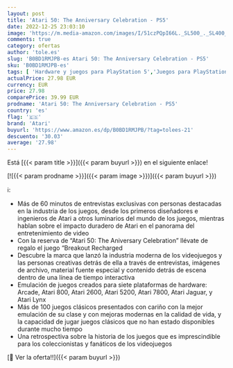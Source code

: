 ```yaml
---
layout: post
title: 'Atari 50: The Anniversary Celebration - PS5'
date: 2022-12-25 23:03:10
image: 'https://m.media-amazon.com/images/I/51czPQpI66L._SL500_._SL400_.jpg'
comments: true
category: ofertas
author: 'tole.es'
slug: 'B0BD1RMJPB-es Atari 50: The Anniversary Celebration - PS5'
sku: 'B0BD1RMJPB-es'
tags: [ 'Hardware y juegos para PlayStation 5','Juegos para PlayStation 5','Videojuegos','atari','ps5','🇪🇸', ]
actualPrice: 27.98 EUR
currency: EUR
price: 27.98
comparePrice: 39.99 EUR
prodname: 'Atari 50: The Anniversary Celebration - PS5'
country: 'es'
flag: '🇪🇸'
brand: 'Atari'
buyurl: 'https://www.amazon.es/dp/B0BD1RMJPB/?tag=tolees-21'
descuento: '30.03'
average: '27.98'
---
```


Está [{{< param title >}}]({{< param buyurl >}}) en el siguiente enlace!

[![{{< param prodname >}}]({{< param image >}})]({{< param buyurl >}})

ℹ️:

- Más de 60 minutos de entrevistas exclusivas con personas destacadas en la industria de los juegos, desde los primeros diseñadores e ingenieros de Atari a otros luminarios del mundo de los juegos, mientras hablan sobre el impacto duradero de Atari en el panorama del entretenimiento de video
- Con la reserva de “Atari 50: The Aniversary Celebration” llévate de regalo el juego “Breakout Recharged
- Descubre la marca que lanzó la industria moderna de los videojuegos y las personas creativas detrás de ella a través de entrevistas, imágenes de archivo, material fuente especial y contenido detrás de escena dentro de una línea de tiempo interactiva
- Emulación de juegos creados para siete plataformas de hardware: Arcade, Atari 800, Atari 2600, Atari 5200, Atari 7800, Atari Jaguar, y Atari Lynx
- Más de 100 juegos clásicos presentados con cariño con la mejor emulación de su clase y con mejoras modernas en la calidad de vida, y la capacidad de jugar juegos clásicos que no han estado disponibles durante mucho tiempo
- Una retrospectiva sobre la historia de los juegos que es imprescindible para los coleccionistas y fanáticos de los videojuegos

[🛒 Ver la oferta!!]({{< param buyurl >}})
